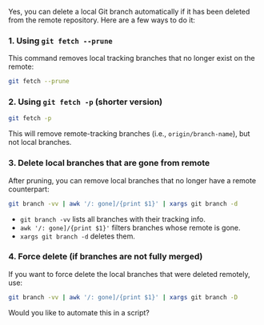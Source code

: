 Yes, you can delete a local Git branch automatically if it has been deleted from the remote repository. Here are a few ways to do it:

### 1. Using `git fetch --prune`
This command removes local tracking branches that no longer exist on the remote:
```sh
git fetch --prune
```

### 2. Using `git fetch -p` (shorter version)
```sh
git fetch -p
```
This will remove remote-tracking branches (i.e., `origin/branch-name`), but not local branches.

### 3. Delete local branches that are gone from remote
After pruning, you can remove local branches that no longer have a remote counterpart:
```sh
git branch -vv | awk '/: gone]/{print $1}' | xargs git branch -d
```
- `git branch -vv` lists all branches with their tracking info.
- `awk '/: gone]/{print $1}'` filters branches whose remote is gone.
- `xargs git branch -d` deletes them.

### 4. Force delete (if branches are not fully merged)
If you want to force delete the local branches that were deleted remotely, use:
```sh
git branch -vv | awk '/: gone]/{print $1}' | xargs git branch -D
```

Would you like to automate this in a script?
